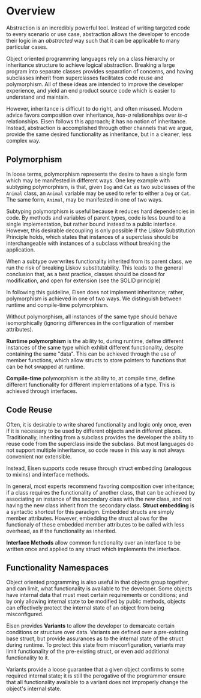 # Overview
Abstraction is an incredibly powerful tool. Instead of writing targeted code to every scenario or use case, abstraction allows the developer to encode their logic in an _abstracted_ way such that it can be applicable to many particular cases.

Object oriented programming languages rely on a class hierarchy or inheritance structure to achieve logical abstraction. Breaking a large program into separate classes provides separation of concerns, and having subclasses inherit from superclasses facilitates code reuse and polymorphism. All of these ideas are intended to improve the developer experience, and yield an end product source code which is easier to understand and maintain.

However, inheritance is difficult to do right, and often misused. Modern advice favors composition over inheritance, _has-a_ relationships over _is-a_ relationships. Eisen follows this approach; it has no notion of inheritance. Instead, abstraction is accomplished through other channels that we argue, provide the same desired functionality as inheritance, but in a cleaner, less complex way.

## Polymorphism
In loose terms, polymorphism represents the desire to have a single form which may be manifested in different ways. One key example with subtyping polymorphism, is that, given `Dog` and `Cat` as two subclasses of the `Animal` class, an `Animal` variable may be used to refer to either a `Dog` or `Cat`. The same form, `Animal`, may be manifested in one of two ways.

Subtyping polymorphism is useful because it reduces hard dependencies in code. By methods and variables of parent types, code is less bound to a single implementation, but rather bound instead to a public interface. However, this desirable decoupling is only possible if the Liskov Substitution Principle holds, which states that instances of a superclass should be interchangeable with instances of a subclass without breaking the application.

When a subtype overwrites functionality inherited from its parent class, we run the risk of breaking Liskov substitutability. This leads to the general conclusion that, as a best practice, classes should be closed for modification, and open for extension (see the SOLID principle)

In following this guideline, Eisen does not implement inheritance; rather, polymorphism is achieved in one of two ways. We distinguish between runtime and compile-time polymorphism.

Without polymorphism, all instances of the same type should behave isomorphically (ignoring differences in the configuration of member attributes).

**Runtime polymorphism** is the ability to, during runtime, define different instances of the same type which exhibit different functionality, despite containing the same "data". This can be achieved through the use of member functions, which allow structs to store pointers to functions that can be hot swapped at runtime.

**Compile-time** polymorphism is the ability to, at compile time, define different functionality for different implementations of a type. This is achieved through interfaces.

## Code Reuse
Often, it is desirable to write shared functionality and logic only once, even if it is necessary to be used by different objects and in different places. Traditionally, inheriting from a subclass provides the developer the ability to reuse code from the superclass inside the subclass. But most languages do not support multiple inheritance, so code reuse in this way is not always convenient nor extensible.

Instead, Eisen supports code resuse through struct embedding (analogous to mixins) and interface methods.

In general, most experts recommend favoring composition over inheritance; if a class requires the functionality of another class, that can be achieved by associating an instance of ths secondary class with the new class, and not having the new class inherit from the secondary class. **Struct embedding** is a syntactic shortcut for this paradigm. Embedded structs are simply member attributes. However, embedding the struct allows for the functionaly of these embedded member attributes to be called with less overhead, as if the functionality as inherited.

**Interface Methods** allow common functionality over an interface to be written once and applied to any struct which implements the interface.

## Functionality Namespaces
Object oriented programming is also useful in that objects group together, and can limit, what functionality is available to the developer. Some objects have internal data that must meet certain requirements or conditions; and by only allowing internal state to be modified by public methods, objects can effectively protect the internal state of an object from being misconfigured.

Eisen provides **Variants** to allow the developer to demarcate certain conditions or structure over data. Variants are defined over a pre-existing base struct, but provide assurances as to the internal state of the struct during runtime. To protect this state from misconfiguration, variants may limit functionality of the pre-existing struct, or even add additional functionality to it.

Variants provide a loose guarantee that a given object confirms to some required internal state; it is still the perogative of the programmer ensure that all functionality available to a variant does not improperly change the object's internal state.
